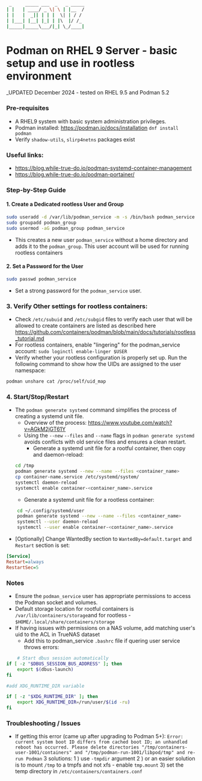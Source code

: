 ```sh
 _     _____ ___  _   _ _____
| |   | ____/ _ \| \ | |__  /
| |   |  _|| | | |  \| | / / 
| |___| |__| |_| | |\  |/ /_ 
|_____|_____\___/|_| \_/____|
```

# Podman on RHEL 9 Server - basic setup and use in rootless environment

_UPDATED December 2024 - tested on RHEL 9.5 and Podman 5.2

### Pre-requisites
* A RHEL9 system with basic system administration privileges.
* Podman installed: 
	https://podman.io/docs/installation
	`dnf install podman`
* Verify `shadow-utils`, `slirp4netns` packages exist

### Useful links:  
- https://blog.while-true-do.io/podman-systemd-container-management
- https://blog.while-true-do.io/podman-portainer/

### Step-by-Step Guide

#### 1. Create a Dedicated rootless User and Group  
```bash
sudo useradd -d /var/lib/podman_service -m -s /bin/bash podman_service
sudo groupadd podman_group
sudo usermod -aG podman_group podman_service
```
* This creates a new user `podman_service` without a home directory and adds it to the `podman_group`. This user account will be used for running rootless containers

#### 2. Set a Password for the User
```bash
sudo passwd podman_service
```
* Set a strong password for the `podman_service` user.

### 3. Verify Other settings for rootless containers:
- Check `/etc/subuid` and `/etc/subgid` files to verify each user that will be allowed to create containers are listed as described here https://github.com/containers/podman/blob/main/docs/tutorials/rootless_tutorial.md
- For rootless containers, enable "lingering" for the podman_service account: `sudo loginctl enable-linger $USER`
- Verify whether your rootless configuration is properly set up. Run the following command to show how the UIDs are assigned to the user namespace:

```bash
podman unshare cat /proc/self/uid_map
```

### 4. Start/Stop/Restart
* The `podman generate systemd` command simplifies the process of creating a systemd unit file.
	- Overview of the process: https://www.youtube.com/watch?v=AGkM2jGT61Y
	- Using the `--new` `--files` and `--name` flags in `podman generate systemd` avoids conflicts with old service files and ensures a clean restart.
		- Generate a systemd unit file for a rootful container, then copy and daemon-reload: 
	```bash
	cd /tmp
    podman generate systemd --new --name --files <container_name>
	cp container-name.service /etc/systemd/system/
	systemctl daemon-reload
    systemctl enable container-<container_name>.service
	```
	- Generate a systemd unit file for a rootless container:
```bash
	cd ~/.config/systemd/user
    podman generate systemd --new --name --files <container_name>
	systemctl --user daemon-reload
    systemctl --user enable container-<container_name>.service
```
- [Optionally] Change WantedBy section to `WantedBy=default.target` and `Restart` section is set:
```ini
[Service]
Restart=always
RestartSec=5
```
### Notes
* Ensure the `podman_service` user has appropriate permissions to access the Podman socket and volumes.
* Default storage location for rootful containers is `/var/lib/containers/storage`and for rootless - `$HOME/.local/share/containers/storage`
* If having issues with permissions on a NAS volume, add matching user's uid to the ACL in TrueNAS dataset
  * Add this to podman_service `.bashrc` file if quering user service throws errors:
```bash
    # Start dbus session automatically
if [ -z "$DBUS_SESSION_BUS_ADDRESS" ]; then
    export $(dbus-launch)
fi

#add XDG_RUNTIME_DIR variable

if [ -z "$XDG_RUNTIME_DIR" ]; then
    export XDG_RUNTIME_DIR=/run/user/$(id -ru)
fi
```
### Troubleshooting / Issues
* If getting this error (came up after upgrading to Podman 5+):
`Error: current system boot ID differs from cached boot ID; an unhandled reboot has occurred. Please delete directories "/tmp/containers-user-1001/containers" and "/tmp/podman-run-1001/libpod/tmp" and re-run Podman`
  3 solutions:
  1 ) use `-tmpdir` argument 
  2 )  or an easier solution is to mount `/tmp` to a tmpfs and not xfs - enable `tmp.mount`
  3) set the temp directory in `/etc/containers/containers.conf`

